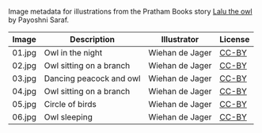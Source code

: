 Image metadata for illustrations from the Pratham Books story [Lalu the owl](https://storyweaver.org.in/stories/3835-lalu-the-owl) by Payoshni Saraf.

Image | Description | Illustrator | License
----- | ----------- | ----------- | -------
01.jpg | Owl in the night | Wiehan de Jager | [CC-BY](https://creativecommons.org/licenses/by/4.0/)
02.jpg | Owl sitting on a branch | Wiehan de Jager | [CC-BY](https://creativecommons.org/licenses/by/4.0/)
03.jpg | Dancing peacock and owl | Wiehan de Jager | [CC-BY](https://creativecommons.org/licenses/by/4.0/)
04.jpg | Owl sitting on a branch | Wiehan de Jager | [CC-BY](https://creativecommons.org/licenses/by/4.0/)
05.jpg | Circle of birds | Wiehan de Jager | [CC-BY](https://creativecommons.org/licenses/by/4.0/)
06.jpg | Owl sleeping | Wiehan de Jager | [CC-BY](https://creativecommons.org/licenses/by/4.0/)